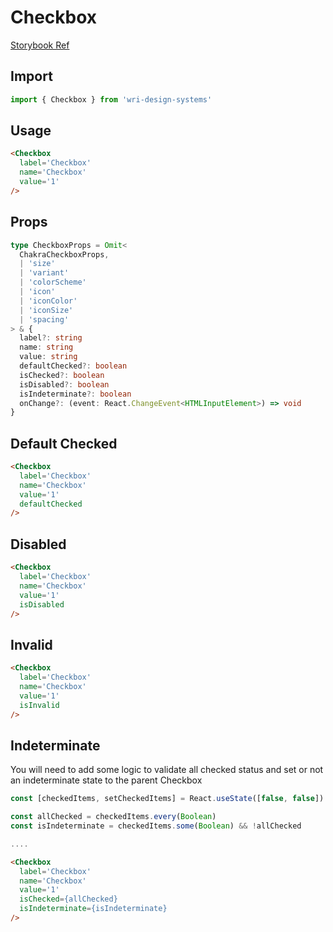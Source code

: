 # Checkbox

[Storybook Ref](https://wri.github.io/wri-design-systems/?path=/docs/controls-checkbox--docs)

## Import

```js
import { Checkbox } from 'wri-design-systems'
```

## Usage

```html
<Checkbox
  label='Checkbox'
  name='Checkbox'
  value='1'
/>
```

## Props

```ts
type CheckboxProps = Omit<
  ChakraCheckboxProps,
  | 'size'
  | 'variant'
  | 'colorScheme'
  | 'icon'
  | 'iconColor'
  | 'iconSize'
  | 'spacing'
> & {
  label?: string
  name: string
  value: string
  defaultChecked?: boolean
  isChecked?: boolean
  isDisabled?: boolean
  isIndeterminate?: boolean
  onChange?: (event: React.ChangeEvent<HTMLInputElement>) => void
}
```

## Default Checked

```html
<Checkbox
  label='Checkbox'
  name='Checkbox'
  value='1'
  defaultChecked
/>
```

## Disabled

```html
<Checkbox
  label='Checkbox'
  name='Checkbox'
  value='1'
  isDisabled
/>
```

## Invalid

```html
<Checkbox
  label='Checkbox'
  name='Checkbox'
  value='1'
  isInvalid
/>
```

## Indeterminate

You will need to add some logic to validate all checked status and set or not an indeterminate state to the parent Checkbox

```js
const [checkedItems, setCheckedItems] = React.useState([false, false])

const allChecked = checkedItems.every(Boolean)
const isIndeterminate = checkedItems.some(Boolean) && !allChecked

....
```

```html
<Checkbox
  label='Checkbox'
  name='Checkbox'
  value='1'
  isChecked={allChecked}
  isIndeterminate={isIndeterminate}
/>
```
